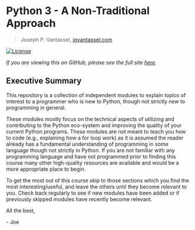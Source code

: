 # Python 3 - A Non-Traditional Approach

> Joseph P. Vantassel, [jpvantassel.com](https://www.jpvantassel.com/)

[![License](https://img.shields.io/badge/license-CC--By--SA--4.0-brightgreen.svg)](https://github.com/jpvantassel/python3-course/blob/main/LICENSE.md)

_If you are viewing this on GitHub, please see the full site
[here](https://jpvantassel.github.io/python3-course/)._

## Executive Summary

This repository is a collection of independent modules to explain topics of
interest to a programmer who is new to Python, though not strictly new to
programming in general.

These modules mostly focus on the technical aspects of utilizing and
contributing to the Python eco-system and improving the quality of your current
Python programs. These modules are not meant to teach you how to code
(e.g., explaining how a for loop work) as it is assumed the reader already has a
fundamental understanding of programming in some language though not strictly in
Python. If you are not familiar with any programming language and have not
programmed prior to finding this course many other high-quality resources are
available and would be a more appropriate place to begin.

To get the most out of this course skip to those sections which you find the
most interesting/useful, and leave the others until they become relevant to you.
Check back regularly to see if new modules have been added or if previously
skipped modules have recently become relevant.

All the best,

\- Joe
